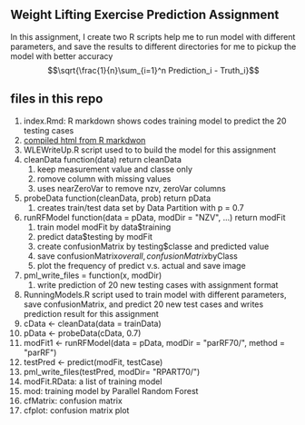 ## Weight Lifting Exercise Prediction Assignment
In this assignment, I create two R scripts help me to run model with different parameters, and save the results to different directories for me to pickup the model with better accuracy
$$\sqrt{\frac{1}{n}\sum_{i=1}^n Prediction_i - Truth_i}$$
## files in this repo
1. index.Rmd: R markdown shows codes training model to predict the 20 testing cases
1. [compiled html from R markdwon](http://powertsai.github.io/WLEPredictionModel/)
1. WLEWriteUp.R script used to to build the model for this assignment
  1. cleanData function(data) return cleanData
      1. keep measurement value and classe only
      2. romove column with missing values
      3. uses nearZeroVar to remove nzv, zeroVar columns
  2. probeData function(cleanData, prob) return pData
      1. creates train/test data set by Data Partition with p = 0.7
  3. runRFModel function(data = pData, modDir = "NZV", ...) return modFit
      1. train model modFit by data$training
      1. predict data$testing by modFit
      1. create confusionMatrix by testing$classe and predicted value
      1. save confusionMatrix$overall , confusionMatrix$byClass
      1. plot the frequency of predict v.s. actual and save image
  4. pml_write_files = function(x, modDir)
      1. write prediction of 20 new testing cases with assignment format
1. RunningModels.R script used to train model with different parameters, save confusionMatrix, and predict 20 new test cases and writes prediction result for this assignment
  1. cData <- cleanData(data = trainData)
  2. pData <- probeData(cData, 0.7)
  3. modFit1 <- runRFModel(data = pData,  modDir = "parRF70/", method = "parRF")
  4. testPred <- predict(modFit, testCase)
  5. pml_write_files(testPred, modDir= "RPART70/")  
1. modFit.RData: a list of training model
  1. mod: training model by Parallel Random Forest 
  2. cfMatrix: confusion matrix
  3. cfplot: confusion matrix plot

